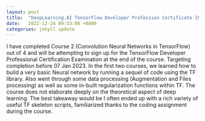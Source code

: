 ```yaml
---
layout: post
title:  "DeepLearning.AI TensorFlow Developer Profession Certificate {PROGRESS UPDATE}"
date:   2022-12-24 09:53:08 +0800
categories: jekyll update
---
```


I have completed Course 2 (Convolution Neural Networks in TensorFlow) out of 4 and will be attempting to sign up for the TensorFlow Developer Professional Certification Examination at the end of the course. 
Targeting completion before 07 Jan 2023.
In the first two courses, we learned how to build a very basic Neural network by running a sequel of code using the TF library.
Also went through some data processing (Augmentation and Files processing) as well as some in-built regularization functions within TF.
The course does not elaborate deeply on the theoretical aspect of deep learning. The best takeaway would be I often ended up with a rich variety of useful TF skeleton scripts, familiarized thanks to the coding assignment during the course.
